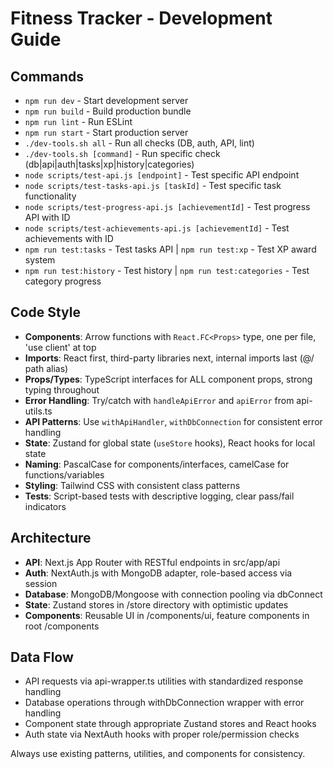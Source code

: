 # Fitness Tracker - Development Guide

## Commands
- `npm run dev` - Start development server
- `npm run build` - Build production bundle
- `npm run lint` - Run ESLint
- `npm run start` - Start production server
- `./dev-tools.sh all` - Run all checks (DB, auth, API, lint)
- `./dev-tools.sh [command]` - Run specific check (db|api|auth|tasks|xp|history|categories)
- `node scripts/test-api.js [endpoint]` - Test specific API endpoint
- `node scripts/test-tasks-api.js [taskId]` - Test specific task functionality
- `node scripts/test-progress-api.js [achievementId]` - Test progress API with ID
- `node scripts/test-achievements-api.js [achievementId]` - Test achievements with ID
- `npm run test:tasks` - Test tasks API | `npm run test:xp` - Test XP award system
- `npm run test:history` - Test history | `npm run test:categories` - Test category progress

## Code Style
- **Components**: Arrow functions with `React.FC<Props>` type, one per file, 'use client' at top
- **Imports**: React first, third-party libraries next, internal imports last (@/ path alias)
- **Props/Types**: TypeScript interfaces for ALL component props, strong typing throughout
- **Error Handling**: Try/catch with `handleApiError` and `apiError` from api-utils.ts
- **API Patterns**: Use `withApiHandler`, `withDbConnection` for consistent error handling
- **State**: Zustand for global state (`useStore` hooks), React hooks for local state
- **Naming**: PascalCase for components/interfaces, camelCase for functions/variables
- **Styling**: Tailwind CSS with consistent class patterns
- **Tests**: Script-based tests with descriptive logging, clear pass/fail indicators

## Architecture
- **API**: Next.js App Router with RESTful endpoints in src/app/api
- **Auth**: NextAuth.js with MongoDB adapter, role-based access via session
- **Database**: MongoDB/Mongoose with connection pooling via dbConnect
- **State**: Zustand stores in /store directory with optimistic updates
- **Components**: Reusable UI in /components/ui, feature components in root /components

## Data Flow
- API requests via api-wrapper.ts utilities with standardized response handling
- Database operations through withDbConnection wrapper with error handling
- Component state through appropriate Zustand stores and React hooks
- Auth state via NextAuth hooks with proper role/permission checks

Always use existing patterns, utilities, and components for consistency.